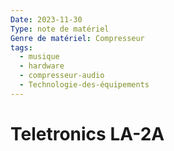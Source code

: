 ```yaml
---
Date: 2023-11-30
Type: note de matériel
Genre de matériel: Compresseur
tags:
  - musique
  - hardware
  - compresseur-audio
  - Technologie-des-équipements
---
```

# Teletronics LA-2A
